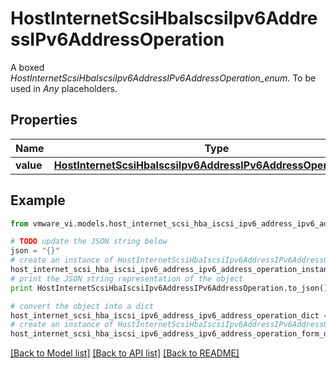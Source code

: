 # HostInternetScsiHbaIscsiIpv6AddressIPv6AddressOperation

A boxed *HostInternetScsiHbaIscsiIpv6AddressIPv6AddressOperation_enum*. To be used in *Any* placeholders. 

## Properties
Name | Type | Description | Notes
------------ | ------------- | ------------- | -------------
**value** | [**HostInternetScsiHbaIscsiIpv6AddressIPv6AddressOperationEnum**](HostInternetScsiHbaIscsiIpv6AddressIPv6AddressOperationEnum.md) |  | 

## Example

```python
from vmware_vi.models.host_internet_scsi_hba_iscsi_ipv6_address_ipv6_address_operation import HostInternetScsiHbaIscsiIpv6AddressIPv6AddressOperation

# TODO update the JSON string below
json = "{}"
# create an instance of HostInternetScsiHbaIscsiIpv6AddressIPv6AddressOperation from a JSON string
host_internet_scsi_hba_iscsi_ipv6_address_ipv6_address_operation_instance = HostInternetScsiHbaIscsiIpv6AddressIPv6AddressOperation.from_json(json)
# print the JSON string representation of the object
print HostInternetScsiHbaIscsiIpv6AddressIPv6AddressOperation.to_json()

# convert the object into a dict
host_internet_scsi_hba_iscsi_ipv6_address_ipv6_address_operation_dict = host_internet_scsi_hba_iscsi_ipv6_address_ipv6_address_operation_instance.to_dict()
# create an instance of HostInternetScsiHbaIscsiIpv6AddressIPv6AddressOperation from a dict
host_internet_scsi_hba_iscsi_ipv6_address_ipv6_address_operation_form_dict = host_internet_scsi_hba_iscsi_ipv6_address_ipv6_address_operation.from_dict(host_internet_scsi_hba_iscsi_ipv6_address_ipv6_address_operation_dict)
```
[[Back to Model list]](../README.md#documentation-for-models) [[Back to API list]](../README.md#documentation-for-api-endpoints) [[Back to README]](../README.md)


